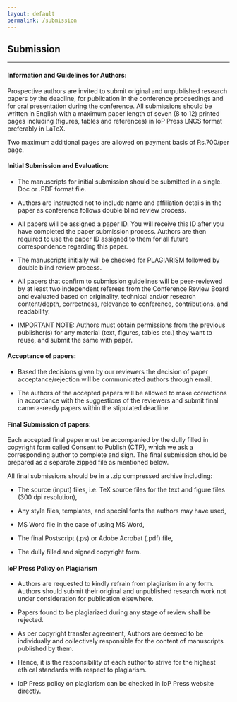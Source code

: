 ```yaml
---
layout: default
permalink: /submission
---
```

## Submission
---

#### Information and Guidelines for Authors:

Prospective authors are invited to submit original and unpublished research papers by the deadline, for publication in the conference proceedings and for oral presentation during the conference. All submissions should be written in English with a maximum paper length of seven (8 to 12) printed pages including (figures, tables and references) in IoP Press LNCS format preferably in LaTeX.

Two maximum additional pages are allowed on payment basis of Rs.700/per page.

#### Initial Submission and Evaluation:

- The manuscripts for initial submission should be submitted in a single. Doc or .PDF format file.

- Authors are instructed not to include name and affiliation details in the paper as conference follows double blind review process.

- All papers will be assigned a paper ID. You will receive this ID after you have completed the paper submission process. Authors are then required to use the paper ID assigned to them for all future correspondence regarding this paper.

- The manuscripts initially will be checked for PLAGIARISM followed by double blind review process.

- All papers that confirm to submission guidelines will be peer-reviewed by at least two independent referees from the Conference Review Board and evaluated based on originality, technical and/or research content/depth, correctness, relevance to conference, contributions, and readability.

- IMPORTANT NOTE: Authors must obtain permissions from the previous publisher(s) for any material (text, figures, tables etc.) they want to reuse, and submit the same with paper.

#### Acceptance of papers:

- Based the decisions given by our reviewers the decision of paper acceptance/rejection will be communicated authors through email.  

- The authors of the accepted papers will be allowed to make corrections in accordance with the suggestions of the reviewers and submit final camera-ready papers within the stipulated deadline.

#### Final Submission of papers:

Each accepted  final paper must be accompanied by the dully filled in copyright form called Consent to Publish (CTP), which we ask a corresponding author to complete and sign. The final submission should be prepared as a separate zipped file as mentioned below.
 
All final submissions should be in a .zip compressed archive including:

- The source (input) files, i.e. TeX source files for the text and figure files (300 dpi resolution),

- Any style files, templates, and special fonts the authors may have used,

- MS Word file in the case of using MS Word,

- The final Postscript (.ps) or Adobe Acrobat (.pdf) file,

- The dully filled and signed copyright form.
 
#### IoP Press Policy on Plagiarism

- Authors are requested to kindly refrain from plagiarism in any form. Authors should submit their original and unpublished research work not under consideration for publication elsewhere.

- Papers found to be plagiarized during any stage of review shall be rejected.

- As per copyright transfer agreement, Authors are deemed to be individually and collectively responsible for the content of manuscripts published by them.

- Hence, it is the responsibility of each author to strive for the highest ethical standards with respect to plagiarism.

- IoP Press policy on plagiarism can be checked in IoP Press website directly.
